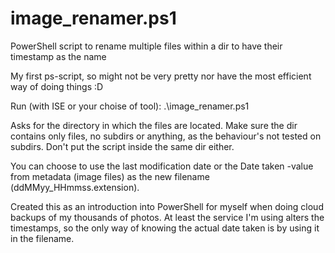 # image_renamer.ps1
PowerShell script to rename multiple files within a dir to have their timestamp as the name

My first ps-script, so might not be very pretty nor have the most efficient way of doing things :D

Run (with ISE or your choise of tool):
.\image_renamer.ps1

Asks for the directory in which the files are located. Make sure the dir contains only files, no subdirs or anything, as the behaviour's not tested on subdirs. Don't put the script inside the same dir either.

You can choose to use the last modification date or the Date taken -value from metadata (image files) as the new filename (ddMMyy_HHmmss.extension).

Created this as an introduction into PowerShell for myself when doing cloud backups of my thousands of photos. At least the service I'm using alters the timestamps, so the only way of knowing the actual date taken is by using it in the filename.
